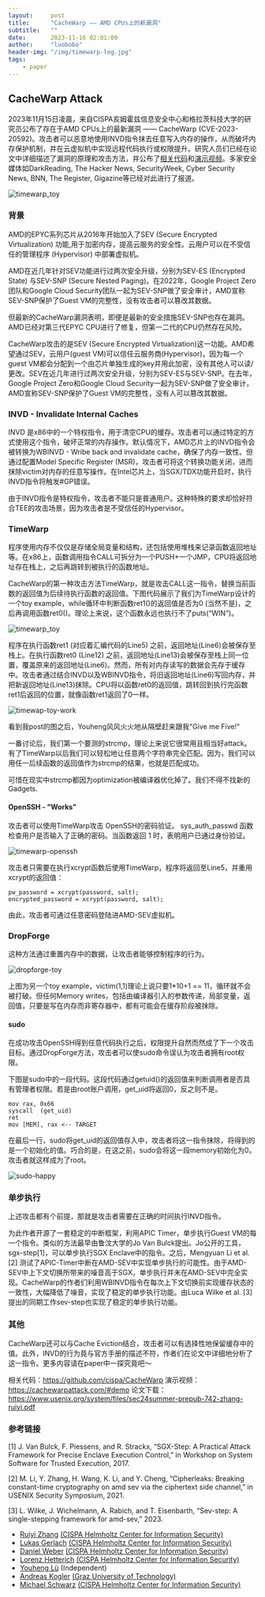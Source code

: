 ```yaml
---
layout:     post
title:      "CacheWarp —— AMD CPUs上的新漏洞"
subtitle:   ""
date:       2023-11-16 02:01:00
author:     "luobobo"
header-img: "/img/timewarp-log.jpg"
tags:
    - paper
---
```



## CacheWarp Attack

2023年11月15日凌晨，来自CISPA亥姆霍兹信息安全中心和格拉茨科技大学的研究员公布了存在于AMD CPUs上的最新漏洞 —— CacheWarp (CVE-2023-20592)。攻击者可以恶意地使用INVD指令抹去任意写入内存的操作，从而破坏内存保护机制，并在云虚拟机中实现远程代码执行或权限提升。研究人员们已经在论文中详细描述了漏洞的原理和攻击方法，并公布了[相关代码](https://github.com/cispa/CacheWarp)和[演示视频](https://cachewarpattack.com/#demo)。多家安全媒体如DarkReading, The Hacker News, SecurityWeek, Cyber Security News, BNN, The Register, Gigazine等已经对此进行了报道。

![timewarp_toy](/img/cw_author.jpg)

### 背景

AMD的EPYC系列芯片从2016年开始加入了SEV (Secure Encrypted Virtualization) 功能,用于加密内存，提高云服务的安全性。云用户可以在不受信任的管理程序 (Hypervisor) 中部署虚拟机。

AMD在近几年针对SEV功能进行过两次安全升级，分别为SEV-ES (Encrypted State) 与SEV-SNP (Secure Nested Paging)。在2022年，Google Project Zero团队和Google Cloud Security团队一起为SEV-SNP做了安全审计，AMD宣称SEV-SNP保护了Guest VM的完整性，没有攻击者可以篡改其数据。

但最新的CacheWarp漏洞表明，即便是最新的安全措施SEV-SNP也存在漏洞。AMD已经对第三代EPYC CPU进行了修复，但第一二代的CPU仍然存在风险。

CacheWarp攻击的是SEV (Secure Encrypted Virtualization)这一功能。AMD希望通过SEV，云用户(guest VM)可以信任云服务商(Hypervisor)，因为每一个guest VM都会分配到一个由芯片单独生成的key并用此加密，没有其他人可以读/更改。SEV在近几年进行过两次安全升级，分别为SEV-ES与SEV-SNP。在去年，Google Project Zero和Google Cloud Security一起为SEV-SNP做了安全审计，AMD宣称SEV-SNP保护了Guest VM的完整性，没有人可以篡改其数据。

### INVD - Invalidate Internal Caches

INVD 是x86中的一个特权指令，用于清空CPU的缓存。攻击者可以通过特定的方式使用这个指令，破坏正常的内存操作。默认情况下，AMD芯片上的INVD指令会被转换为WBINVD - Wribe back and invalidate cache，确保了内存一致性。但通过配置Model Specific Register (MSR)，攻击者可将这个转换功能关闭，进而抹除victim对内存的任意写操作。在Intel芯片上，当SGX/TDX功能开启时，执行INVD指令将触发#GP错误。

由于INVD指令是特权指令，攻击者不能只是普通用户。这种特殊的要求却恰好符合TEE的攻击场景，因为攻击者是不受信任的Hypervisor。

### TimeWarp

程序使用内存不仅仅是存储全局变量和结构，还包括使用堆栈来记录函数返回地址等。在x86上，函数调用指令CALL可拆分为一个PUSH+一个JMP，CPU将返回地址存在栈上，之后再跳转到被执行的函数地址。

CacheWarp的第一种攻击方法TimeWarp，就是攻击CALL这一指令，替换当前函数的返回值为后续待执行函数的返回值。下图代码展示了我们为TimeWarp设计的一个toy example，while循环中判断函数ret1()的返回值是否为0 (当然不是)，之后再调用函数ret0()。理论上来说，这个函数永远也执行不了puts(“WIN”)。

![timewarp_toy](/img/timewarp_toy.jpg)

程序在执行函数ret1 (对应着汇编代码的Line5) 之前，返回地址(Line6)会被保存至栈上。在执行函数ret0 (Line12) 之前，返回地址(Line13)会被保存至栈上同一位置，覆盖原来的返回地址(Line6)。然而，所有对内存读写的数据会先存于缓存中。攻击者通过结合INVD以及WBINVD指令，将旧返回地址(Line6)写回内存，并把新返回地址(Line13)抹除。CPU将以函数ret0的返回值，跳转回到执行完函数ret1后返回的位置，就像函数ret1返回了0一样。

![timewap-toy-work](/img/timewap-toy-work.jpg)

看到我post的图之后，Youheng风风火火地从隔壁赶来跟我"Give me Five!"

一番讨论后，我们第一个要测的strcmp，理论上来说它很常用且相当好attack。有了TimeWarp以后我们可以轻松地让任意两个字符串完全匹配。因为，我们可以用任一后续函数的返回值作为strcmp的结果，也就是匹配成功。

可惜在现实中strcmp都因为optimization被编译器优化掉了。我们不得不找新的Gadgets.


#### OpenSSH - "Works"

攻击者可以使用TimeWarp攻击 OpenSSH的密码验证。 sys_auth_passwd 函数检查用户是否输入了正确的密码。当函数返回 1 时，表明用户已通过身份验证。

![timewarp-openssh](/img/timewarp-openssh.jpg)

攻击者只需要在执行xcrypt函数后使用TimeWarp，程序将返回至Line5，并重用xcrypt的返回值：

```
pw_password = xcrypt(password, salt);
encrypted_password = xcrypt(password, salt);
```

由此，攻击者可通过任意密码登陆进AMD-SEV虚拟机。


### DropForge

这种方法通过重置内存中的数据，让攻击者能够控制程序的行为。

![dropforge-toy](/img/dropforge-toy.jpg)

上图为另一个toy example，victim(1,1)理论上说只要1*10+1 == 11，循环就不会被打破。但任何Memory writes，包括由编译器引入的参数传递，局部变量，返回值，只要是写在内存而非寄存器中，都有可能会在缓存阶段被抹除。

#### sudo

在成功攻击OpenSSH得到任意代码执行之后，权限提升自然而然成了下一个攻击目标。通过DropForge方法，攻击者可以使sudo命令误认为攻击者拥有root权限。

下图是sudo中的一段代码。这段代码通过getuid()的返回值来判断调用者是否具有管理者权限。若是由root账户调用，get_uid将返回0，反之则不是。

```assembly
mov rax, 0x66
syscall  (get_uid)
ret
mov [MEM], rax <-- TARGET
```

在最后一行，sudo将get_uid的返回值存入中，攻击者将这一指令抹除，将得到的是一个初始化的值。巧合的是，在这之前，sudo会将这一段memory初始化为0。攻击者就这样成为了root。

![sudo-happy](/img/sudo-happy.jpg)

### 单步执行

上述攻击都有个前提，那就是攻击者需要在正确的时间执行INVD指令。

为此作者开源了一套稳定的中断框架，利用APIC Timer，单步执行Guest VM的每一个指令。类似的方法最早由鲁汶大学的Jo Van Bulck提出。Jo公开的工具，sgx-step[1]，可以单步执行SGX Enclave中的指令。之后，Mengyuan Li et al.[2] 测试了APIC-Timer中断在AMD-SEV中实现单步执行的可能性。由于AMD-SEV中上下文切换所带来的噪音高于SGX，单步执行并未在AMD-SEV中完全实现。CacheWarp的作者们利用WBINVD指令在每次上下文切换前实现缓存状态的一致性，大幅降低了噪音，实现了稳定的单步执行功能。由Luca Wilke et al. [3]提出的同期工作sev-step也实现了稳定的单步执行功能。

### 其他

CacheWarp还可以与Cache Eviction结合，攻击者可以有选择性地保留缓存中的值。此外，INVD的行为竟与官方手册的描述不符，作者们在论文中详细地分析了这一指令。更多内容请在paper中一探究竟吧～

相关代码：https://github.com/cispa/CacheWarp
演示视频：https://cachewarpattack.com/#demo
论文下载：https://www.usenix.org/system/files/sec24summer-prepub-742-zhang-ruiyi.pdf

### 参考链接

[1] J. Van Bulck, F. Piessens, and R. Strackx, “SGX-Step: A Practical Attack Framework for Precise Enclave Execution Control,” in Workshop on System Software for Trusted Execution, 2017.

[2] M. Li, Y. Zhang, H. Wang, K. Li, and Y. Cheng, “Cipherleaks: Breaking constant-time cryptography on amd sev via the ciphertext side channel,” in USENIX Security Symposium, 2021.

[3] L. Wilke, J. Wichelmann, A. Rabich, and T. Eisenbarth, “Sev-step: A single-stepping framework for amd-sev,” 2023.


- [Ruiyi Zhang](https://zhangruiyi.me/)  [(CISPA Helmholtz Center for Information Security)](https://cispa.de/)
- [Lukas Gerlach](https://roots.ec/people/lukas-gerlach/)  [(CISPA Helmholtz Center for Information Security)](https://cispa.de/)
- [Daniel Weber](https://roots.ec/people/daniel-weber/)  [(CISPA Helmholtz Center for Information Security)](https://cispa.de/)
- [Lorenz Hetterich](https://roots.ec/people/lorenz-hetterich/)  [(CISPA Helmholtz Center for Information Security)](https://cispa.de/)
- [Youheng Lü](https://www.linkedin.com/in/youheng-lü-a799ba227/)  (Independent)
- [Andreas Kogler](https://andreaskogler.com/)  [(Graz University of Technology)](https://www.iaik.tugraz.at/)
- [Michael Schwarz](https://misc0110.net/)  [(CISPA Helmholtz Center for Information Security)](https://cispa.de/)